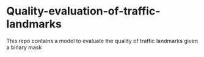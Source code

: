 # Quality-evaluation-of-traffic-landmarks
This repo contains a model to evaluate the quality of traffic landmarks given a binary mask 
